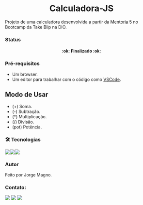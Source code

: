 <h1 align="center">Calculadora-JS</h1>

Projeto de uma calculadora desenvolvida a partir da [Mentoria 5](https://www.youtube.com/watch?v=NRfn_y7mSl0&ab_channel=DigitalInnovationOne2/) no Bootcamp da Take Blip na DIO.

### Status
<h4 align="center"> 
	:ok: Finalizado :ok:
</h4>

### Pré-requisitos
- Um browser.
- Um editor para trabalhar com o código como [VSCode](https://code.visualstudio.com/).

## Modo de Usar
- (+) Soma.
- (-) Subtração.
- (*) Multiplicação.
- (/) Divisão.
- (pot) Potência.

### 🛠 Tecnologias
<img src="https://img.shields.io/badge/HTML5-E34F26?style=for-the-badge&logo=html5&logoColor=white" /><img src="https://img.shields.io/badge/CSS3-1572B6?style=for-the-badge&logo=css3&logoColor=white" /><img src="https://img.shields.io/badge/JavaScript-323330?style=for-the-badge&logo=javascript&logoColor=F7DF1" />

### Autor
Feito por Jorge Magno.

### Contato:
[<img src="https://img.shields.io/badge/linkedin-%230077B5.svg?&style=for-the-badge&logo=linkedin&logoColor=white" />](https://www.linkedin.com/in/jorge-magno-l-moraes-381a19174/) 
[<img src = "https://img.shields.io/badge/instagram-%23E4405F.svg?&style=for-the-badge&logo=instagram&logoColor=white">](https://www.instagram.com/jorgepierrot/?hl=pt-br) 
[<img src = "https://img.shields.io/badge/facebook-%231877F2.svg?&style=for-the-badge&logo=facebook&logoColor=white">](https://www.facebook.com/jorge.magno.7)
